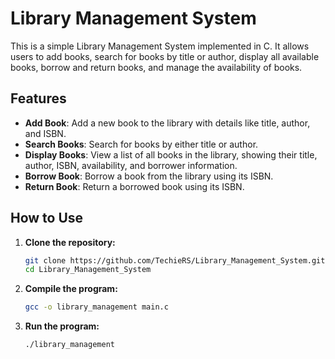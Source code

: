 # Library Management System

This is a simple Library Management System implemented in C. It allows users to add books, search for books by title or author, display all available books, borrow and return books, and manage the availability of books.

## Features

- **Add Book**: Add a new book to the library with details like title, author, and ISBN.
- **Search Books**: Search for books by either title or author.
- **Display Books**: View a list of all books in the library, showing their title, author, ISBN, availability, and borrower information.
- **Borrow Book**: Borrow a book from the library using its ISBN.
- **Return Book**: Return a borrowed book using its ISBN.

## How to Use

1. **Clone the repository:**
    ```sh
    git clone https://github.com/TechieRS/Library_Management_System.git
    cd Library_Management_System
    ```

2. **Compile the program:**
    ```sh
    gcc -o library_management main.c
    ```

3. **Run the program:**
    ```sh
    ./library_management
    ```

